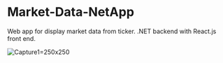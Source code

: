 # Market-Data-NetApp

Web app for display market data from ticker. .NET backend with React.js front end. 

![Capture1](https://github.com/Seandowling123/Market-Data-NetApp/assets/61026772/d63c0bae-0ced-40a0-8ec0-98ff0c48620b)=250x250
